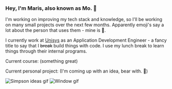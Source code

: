 ### Hey, I'm Maris, also known as Mo. 👋

I'm working on improving my tech stack and knowledge, so I'll be working on many small projects over the next few months. Apparently emoji's say a lot about the person that uses them - mine is 🚮. 

I currently work at [Unisys](https://www.unisys.com/) as an Application Development Engineer - a fancy title to say that I ~~break~~ build things with code. I use my lunch break to learn things through their internal programs. 

Current course: (something great)

Current personal project: (I'm coming up with an idea, bear with. 🐻)

![Simpson ideas gif](https://media0.giphy.com/media/3o6MbkPbsfZYwkanhm/giphy.gif)
![Window gif](https://media.tenor.com/images/aee9d1b2e5b2f81bd536e40bc10e7920/tenor.gif)


